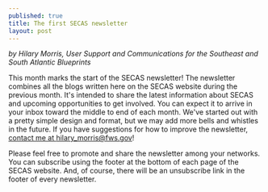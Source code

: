 ```yaml
---
published: true
title: The first SECAS newsletter
layout: post
---
```

_by Hilary Morris, User Support and Communications for the Southeast and South Atlantic Blueprints_

This month marks the start of the SECAS newsletter! The newsletter combines all the blogs written here on the SECAS website during the previous month. It's intended to share the latest information about SECAS and upcoming opportunities to get involved. You can expect it to arrive in your inbox toward the middle to end of each month. We've started out with a pretty simple design and format, but we may add more bells and whistles in the future. If you have suggestions for how to improve the newsletter, [contact me at hilary_morris@fws.gov](maillto:hilary_morris@fws.gov)!

<!--more-->

Please feel free to promote and share the newsletter among your networks. You can subscribe using the footer at the bottom of each page of the SECAS website. And, of course, there will be an unsubscribe link in the footer of every newsletter.
